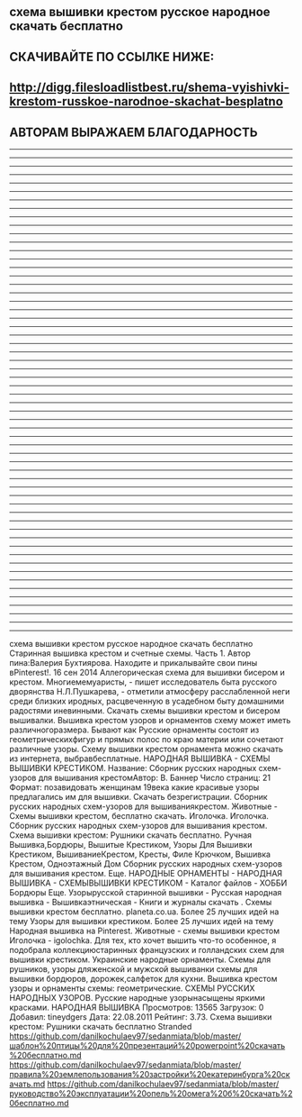 схема вышивки крестом русское народное скачать бесплатно
--------------------------------------------------
СКАЧИВАЙТЕ ПО ССЫЛКЕ НИЖЕ:
--------------------------------------------------
http://digg.filesloadlistbest.ru/shema-vyishivki-krestom-russkoe-narodnoe-skachat-besplatno
--------------------------------------------------
АВТОРАМ ВЫРАЖАЕМ БЛАГОДАРНОСТЬ
--------------------------------------------------
--------------------------------------------------
--------------------------------------------------
--------------------------------------------------
--------------------------------------------------
--------------------------------------------------
--------------------------------------------------
--------------------------------------------------
--------------------------------------------------
--------------------------------------------------
--------------------------------------------------
--------------------------------------------------
--------------------------------------------------
--------------------------------------------------
--------------------------------------------------
--------------------------------------------------
--------------------------------------------------
--------------------------------------------------
--------------------------------------------------
--------------------------------------------------
--------------------------------------------------
--------------------------------------------------
--------------------------------------------------
--------------------------------------------------
--------------------------------------------------
--------------------------------------------------
--------------------------------------------------
--------------------------------------------------
--------------------------------------------------
--------------------------------------------------
--------------------------------------------------
--------------------------------------------------
--------------------------------------------------
--------------------------------------------------
--------------------------------------------------
--------------------------------------------------
--------------------------------------------------
--------------------------------------------------
--------------------------------------------------
--------------------------------------------------
--------------------------------------------------
--------------------------------------------------
--------------------------------------------------
--------------------------------------------------
--------------------------------------------------
--------------------------------------------------
--------------------------------------------------
--------------------------------------------------
--------------------------------------------------
--------------------------------------------------
--------------------------------------------------
--------------------------------------------------
--------------------------------------------------
--------------------------------------------------
--------------------------------------------------
--------------------------------------------------
--------------------------------------------------
--------------------------------------------------
--------------------------------------------------
схема вышивки крестом русское народное скачать бесплатно Старинная вышивка крестом и счетные схемы. Часть 1. Автор пина:Валерия Бухтиярова. Находите и прикалывайте свои пины вPinterest!. 16 сен 2014  Аллегорическая схема для вышивки бисером и крестом. Многиемемуаристы, - пишет исследователь быта русского дворянства Н.Л.Пушкарева, - отметили атмосферу расслабленной неги среди близких иродных, расцвеченную в усадебном быту домашними радостями иневинными. Скачать схемы вышивки крестом и бисером  вышивалки. Вышивка крестом узоров и орнаментов  схему может иметь различногоразмера. Бывают как  Русские орнаменты состоят из геометрическихфигур и прямых полос по краю материи или сочетают различные узоры. Схему вышивки крестом орнамента можно скачать из интернета, выбравбесплатные. НАРОДНАЯ ВЫШИВКА - СХЕМЫ ВЫШИВКИ КРЕСТИКОМ. Название: Сборник русских народных схем-узоров для вышивания крестомАвтор: В. Баннер Число страниц: 21 Формат:  позавидовать женщинам 19века  какие красивые узоры предлагались им для вышивки. Скачать безрегистрации. Сборник русских народных схем-узоров для вышиваниякрестом. Животные - Схемы вышивки крестом, бесплатно скачать. Иголочка. Иголочка. Сборник русских народных схем-узоров для вышивания крестом. Схема вышивки крестом: Рушники скачать бесплатно.  Ручная Вышивка,Бордюры, Вышитые Крестиком, Узоры Для Вышивки Крестиком, ВышиваниеКрестом, Кресты, Филе Крючком, Вышивка Крестом, Одноэтажный Дом Сборник русских народных схем-узоров для вышивания крестом. Еще. НАРОДНЫЕ ОРНАМЕНТЫ - НАРОДНАЯ ВЫШИВКА - СХЕМЫВЫШИВКИ КРЕСТИКОМ - Каталог файлов - ХОББИ  Бордюры  Еще. Узорырусской старинной вышивки - Русская народная вышивка - Вышивкаэтническая - Книги и журналы скачать . Схемы вышивки крестом бесплатно. planeta.co.ua.
Более 25 лучших идей на тему Узоры для вышивки крестиком. Более 25 лучших идей на тему Народная вышивка на Pinterest. Животные - схемы вышивки крестом  Иголочка - igolochka. Для тех, кто хочет вышить что-то особенное, я подобрала коллекциюстаринных французских и голландских схем для вышивки крестиком. Украинские народные орнаменты.  Схемы для рушников, узоры дляженской и мужской вышиванки схемы для вышивки бордюров, дорожек,салфеток для кухни. Вышивка крестом узоры и орнаменты схемы: геометрические. СХЕМЫ РУССКИХ НАРОДНЫХ УЗОРОВ. Русские народные узорынасыщены яркими красками. НАРОДНАЯ ВЫШИВКА  Просмотров: 13565 Загрузок: 0  Добавил: tineydgers  Дата: 22.08.2011  Рейтинг: 3.73. Схема вышивки крестом: Рушники скачать бесплатно  Stranded
https://github.com/danilkochulaev97/sedanmiata/blob/master/шаблон%20птицы%20для%20презентаций%20powerpoint%20скачать%20бесплатно.md
https://github.com/danilkochulaev97/sedanmiata/blob/master/правила%20землепользования%20застройки%20екатеринбурга%20скачать.md
https://github.com/danilkochulaev97/sedanmiata/blob/master/руководство%20эксплуатации%20опель%20омега%20б%20скачать%20бесплатно.md